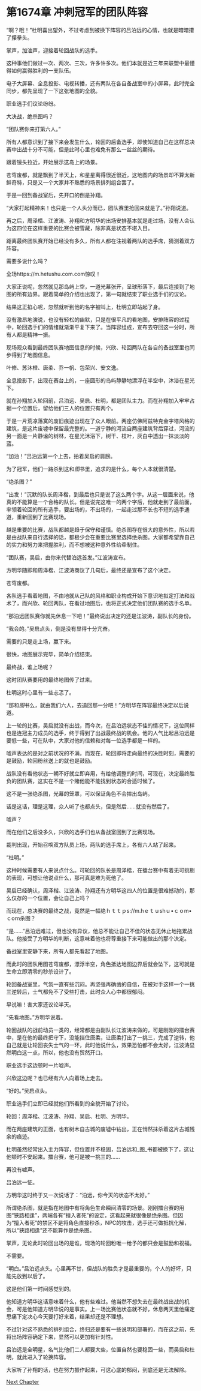 # 第1674章 冲刺冠军的团队阵容

“啊？哦！”杜明喜出望外，不过考虑到被换下阵容的吕泊远的心情，也就是暗暗攥了攥拳头。

掌声，加油声，迎接着轮回战队的选手。

这种事他们做过一次、两次、三次，许多许多次。他们本就是近三年来联盟中最懂得如何赢得胜利的一支队伍。

电子大屏幕、全息投影、电视转播，还有两队在各自备战室中的小屏幕，此时完全同步，都先呈现了一下这张地图的全貌。

职业选手们议论纷纷。

大决战，绝杀图吗？

“团队赛你来打第六人。”

所有人都意识到了接下来会发生什么，轮回的后备选手，即使知道自己在这样总决赛中出战十分不可能，但是此时心里也难免有那么一丝丝的期待。

跟着镜头拉近，开始展示这岛上的场景。

苍穹废都，就是飘到了半天上，和星星离得很近很近，这地图内的场景却不算太新鲜奇特，只是又一个大家并不熟悉的场景排列组合罢了。

于是一回到备战室后，先开口的倒是孙翔。

“大家打起精神来！也只是一个人头分而已，团队赛里抢回来就是了。”孙翔说道。

再之后，周泽楷、江波涛、孙翔和方明华的出场安排基本就是走过场，没有人会认为这四位在这样重要的比赛会被雪藏，除非真是状态不堪入目。

距离最终团队赛开始已经没有多久，所有人都在注视着两队的选手席，猜测着双方阵容。

需要多说什么吗？

全场https://m.hetushu.com.com惊叹！

大家正说呢，忽然就见那岛屿上空，一道光幕张开，呈球形落下，最后连接到了地图的所有边界。跟着简单的介绍也出现了，第一句就结束了职业选手们的议论。

结果这正掐心呢，忽然就听到他的名字被叫上，杜明立即站起了身。

没有激昂地演说，也没有轻松的幽默，只是在很平凡的看地图，安排阵容的过程中，轮回选手们的情绪就渐渐平复下来了。当阵容组成，宣布去夺回这一分时，所有人都是精神一振。

现场观众看到最终团队赛地图信息的时候，兴欣、轮回两队在各自的备战室里也同步得到了地图信息。

叶修、苏沐橙、唐柔、乔一帆、包荣兴、安文逸。

全息投影下，出现在赛台上的，一座圆形的岛屿静静地漂浮在半空中，沐浴在星光下。

就在孙翔加入轮回前，吕泊远、吴启、杜明，都是团队主力。而在孙翔加入牢牢占据一个位置后，留给他们三人的位置只有两个。

于是一片荒凉落寞的废旧痕迹出现在了众人眼前。两座仿佛阿兹特克金字塔风格的建筑，是这片废墟中保留最完整的。一道宁静的河流自两座建筑背后穿过，河流的另一面是一片静谧的树林，在星光沐浴下，树干、枝叶，灰白中透出一抹淡淡的蓝。

“加油！”吕泊远第一个上去，拍着吴启的肩膀。

为了冠军，他们一路杀到这和*图*书里，追求的是什么，每个人本就很清楚。

“绝杀图？”

“出发！”沉默的队长周泽楷，到最后也只是说了这么两个字。从这一层面来说，他真的不能算是一个合格的队长。但是说完这唯一的两个字后，他就走到了最前面，率领着轮回的所有选手，要出场的，不出场的，一起走过那不长也不短的选手通道，重新回到了比赛现场。

越是重要的比赛，战队都越是趋于保守和谨慎。绝杀图存在很大的意外性，所以若是由战队来自行选择的话，都极少会在重要比赛里选择绝杀图。大家都希望靠自己的实力和努力来把握胜利，而不想被这种意外性给牵制住。

“团队赛，吴启，由你来代替泊远首发。”江波涛宣布。

方明华随即和周泽楷、江波涛商议了几句后，最终还是宣布了这个决定。

苍穹废都。

各队选手看着地图，不由地就从己队的风格和职业构成开始下意识地拟定打法和战术了，而兴欣、轮回两队，在看过地图后，也将正式决定他们团队赛的选手名单。

“那泊远团队赛你就先休息一下吧！”最终说出决定的还是江波涛，副队长的身份。

“我会的。”吴启点头，倒是没有显得十分亢奋。

需要的只是走上场，赢下来。

很快，地图展示完毕，简单介绍结束。

最终战，谁上场呢？

这时团队赛要用的最终地图传了过来。

杜明这时心里有一些忐忑了。

“那和*图*书么，就由我们六人，去追回那一分吧！”方明华在阵容最终决定以后说道。

上一轮的比赛，吴启就没有出战，而今次，在吕泊远状态不佳的情况下，这位同样也是连冠主力成员的选手，终于得到了出战最终战的机会。他的人气比起吕泊远是要低一些，可在队中，大家对他的信赖和对每一位选手都是一样的。

嘘声表达的是对之前状况的不满，而现在，轮回即将走向最终的决胜时刻，需要的是鼓励，轮回粉丝送上的就也是鼓励。

战队没有看他状态一朝不好就立即弃用，有给他调整的时间，可现在，决定最终胜负的团队赛，这实在不是一个赌他能不能找到状态的合适时候了。

这不是一张绝杀图，光幕的笼罩，可以保证角色不会摔出岛屿。

话是这话，理是这理，众人听了也都点头，但是然后……就没有然后了。

嘘声？

而在他们之后没多久，兴欣的选手们也从备战室回到了比赛现场。

裁判出现，开始召唤双方队员上场，两队的选手席上，各有六人站了起来。

“杜明。”

这种时候需要有人来说点什么。可轮回的队长是周泽楷，在擂台赛中有着无可挑剔的表现，可想让他说点什么，那可真是难为死他了。

吴启已经确认，周泽楷、江波涛、孙翔还有方明华这四人的位置是很难撼动的，那么仅存的一个位置，会让自己上吗？

而现在，总决赛的最终之战，竟然是一幅绝ｈｔｔｐs://m.hｅｔｕshｕ•ｃｏm•ｃoｍ杀图？

“是……”吕泊远难过，但也没有异议，他总不能让自己不佳的状态无休止地拖累战队。他接受了方明华的判断，这意味着他也将尊重接下来可能做出的那个决定。

备战室里安静下来，所有人都先看起了地图。

而此时的团队用图苍穹废都，漂浮半空，角色抵达地图边界后就会坠下，这可就是生命立即清零的秒杀设计了。

轮回备战室里，气氛一直有些沉闷。再坚强再确凿的自信，在被对手这样一个一挑三逆转后，士气都免不了受些打击，此时众人心中都很郁闷。

早说嘛！害大家还议论半天。

“先看地图。”方明华说着。

轮回战队的战前动员一类的，经常都是由副队长江波涛来做的，可是刚刚的擂台赛中，是在他的最终把守下，没能挡住唐柔，让唐柔打出了一挑三，完成了逆转，他自己就是让轮回丧失士气的一环，此时他说什么，效果恐怕都不会太好，江波涛显然明白这一点，所以，他也没有贸然开口。

职业选手这边顿时一片嘘声。

兴欣这边呢？也已经有六人向着场上走去。

“好的。”吴启点头。

职业选手们立即已经就他们所看到的全貌开始了讨论。

轮回：周泽楷、江波涛、孙翔、吴启、杜明、方明华。

而在两座建筑的正面，也有树木自古城的废墟中钻出，正在悄然抹杀着这片古城残余的痕迹。

杜明虽然经常出入主力阵容，但位置并不稳固，吕泊远和_图_书都被换下了，这让他顿时不安起来。擂台赛，他可是被一挑三的……

再没有嘘声。

吕泊远一怔。

方明华这时终于又一次说话了：“泊远，你今天的状态不太好。”

所谓绝杀图，就是指在地图中有将角色生命瞬间清零的场景。刚刚擂台赛的用图“狭路相逢”，两端各有“擅入者死”的设定，这看起来就很像是绝杀图。但因为“擅入者死”的禁区不是将角色直接秒杀，NPC的攻击，选手还可做抵抗化解，所以“狭路相逢”还不能算作是绝杀图。

掌声，无论此时轮回出场的是谁，现场的轮回粉唯一给予的都只会是鼓励和祝福。

不需要。

“明白。”吕泊远点头。心里再不甘，但战队的胜负才是最重要的，个人的好坏，只能先放到以后了。

这是他们第一时间感觉到的。

他知道方明华这话意味着什么，他有些难过。他当然不想失去在最终战出战的机会，可是他知道方明华说的是事实。上一场比赛他状态就不好，休息两天里他痛定思痛下定决心今天要打好来着，结果却还是不理想。

不过针对这不熟悉的排列组合，终归还是要有一些说明和部署的，而在这之前，先将出场阵容确定下来，显然可以更加有针对性。

吕泊远是全明星，名气比他们二人都要大些，位置自然也要稳固一些，而吴启和杜明，就此进入了轮换阵容。

大家听了孙翔的话，也在努力振作起来，可这心底的郁闷，到底还是无法解除。



[Next Chapter](%E7%AC%AC1675%E7%AB%A0%20%E6%98%AF%E6%88%91%E4%BB%AC.md)